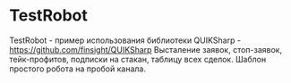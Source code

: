 # TestRobot
TestRobot - пример использования библиотеки QUIKSharp - https://github.com/finsight/QUIKSharp
Высталение заявок, стоп-заявок, тейк-профитов, подписки на стакан, таблицу всех сделок.
Шаблон простого робота на пробой канала.
